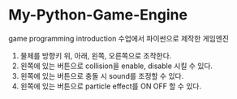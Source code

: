 # My-Python-Game-Engine
 game programming introduction 수업에서 파이썬으로 제작한 게임엔진

1. 물체를 방향키 위, 아래, 왼쪽, 오른쪽으로 조작한다.
2. 왼쪽에 있는 버튼으로 collision을 enable, disable 시킬 수 있다.
3. 왼쪽에 있는 버튼으로 충돌 시 sound를 조정할 수 있다.
4. 왼쪽에 있는 버튼으로 particle effect를 ON OFF 할 수 있다.
